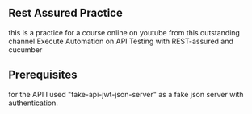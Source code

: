 <h2>Rest Assured Practice</h2>
this is a practice for a course online on youtube from this outstanding channel Execute Automation on API Testing with REST-assured and cucumber


<h2>Prerequisites</h2>
for the API I used "fake-api-jwt-json-server" as a fake json server with authentication.

